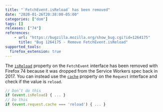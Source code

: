 ```yaml
---
title: "`FetchEvent.isReload` has been removed"
date: "2020-01-26T20:38:00-05:00"
categories: ["dom"]
tags: []
releases: ["74"]
references:
    - url: "https://bugzilla.mozilla.org/show_bug.cgi?id=1264175"
      title: "Bug 1264175 - Remove FetchEvent.isReload"
supported_tools:
  firefox_extension: true
---
```

The [`isReload`](https://developer.mozilla.org/docs/Web/API/FetchEvent/isReload) property on the `FetchEvent` interface has been removed with Firefox 74 because it was dropped from the Service Workers spec back in 2017. You can instead use the [`cache`](https://developer.mozilla.org/docs/Web/API/Request/cache) property on the `Request` interface and check if the value is `reload`.

```js
// Don’t do this
if (event.isReload) { ... }
// Do this
if (event.request.cache === 'reload') { ... }
```
